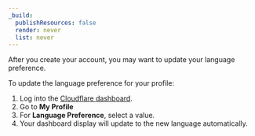 ```yaml
---
_build:
  publishResources: false
  render: never
  list: never
---
```


After you create your account, you may want to update your language preference.

To update the language preference for your profile:

1. Log into the [Cloudflare dashboard](https://dash.cloudflare.com).
2. Go to **My Profile**
3. For **Language Preference**, select a value. 
4. Your dashboard display will update to the new language automatically.